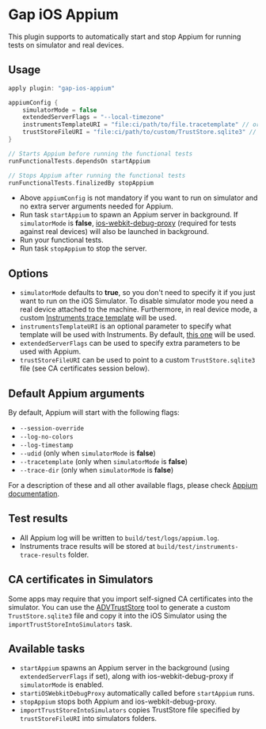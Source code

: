 Gap iOS Appium
===============

This plugin supports to automatically start and stop Appium for running tests on simulator and real devices.

## Usage

```groovy
apply plugin: "gap-ios-appium"

appiumConfig {
    simulatorMode = false
    extendedServerFlags = "--local-timezone"
    instrumentsTemplateURI = "file:ci/path/to/file.tracetemplate" // or "http://example.com/my-template.tracetemplate"
    trustStoreFileURI = "file:ci/path/to/custom/TrustStore.sqlite3" // or "http://example.com/TrustStore.sqlite3"
}

// Starts Appium before running the functional tests
runFunctionalTests.dependsOn startAppium

// Stops Appium after running the functional tests
runFunctionalTests.finalizedBy stopAppium
```

* Above `appiumConfig` is not mandatory if you want to run on simulator and no extra server arguments needed for Appium.
* Run task `startAppium` to spawn an Appium server in background. If `simulatorMode` is **false**, [ios-webkit-debug-proxy](https://github.com/google/ios-webkit-debug-proxy) (required for tests against real devices) will also be launched in background.
* Run your functional tests.
* Run task `stopAppium` to stop the server.

## Options
* `simulatorMode` defaults to **true**, so you don't need to specify it if you just want to run on the iOS Simulator. To disable simulator mode you need a real device attached to the machine. Furthermore, in real device mode, a custom [Instruments trace template](https://developer.apple.com/library/mac/documentation/DeveloperTools/Conceptual/InstrumentsUserGuide/InstrumentsQuickStart/InstrumentsQuickStart.html) will be used.
* `instrumentsTemplateURI` is an optional parameter to specify what template will be used with Instruments. By default, [this one](http://github.gapinc.dev/mpl/instruments-standard-template) will be used.
* `extendedServerFlags` can be used to specify extra parameters to be used with Appium.
* `trustStoreFileURI` can be used to point to a custom `TrustStore.sqlite3` file (see CA certificates session below).

## Default Appium arguments

By default, Appium will start with the following flags:
* `--session-override`
* `--log-no-colors`
* `--log-timestamp`
* `--udid` (only when `simulatorMode` is **false**)
* `--tracetemplate` (only when `simulatorMode` is **false**)
* `--trace-dir` (only when `simulatorMode` is **false**)

For a description of these and all other available flags, please check [Appium documentation](http://appium.io/slate/en/master/?ruby#server-flags).

## Test results

* All Appium log will be written to `build/test/logs/appium.log`.
* Instruments trace results will be stored at `build/test/instruments-trace-results` folder.

## CA certificates in Simulators

Some apps may require that you import self-signed CA certificates into the simulator. You can use the [ADVTrustStore](https://github.com/ADVTOOLS/ADVTrustStore) tool to generate a custom `TrustStore.sqlite3` file and copy it into the iOS Simulator using the `importTrustStoreIntoSimulators` task.

## Available tasks

* `startAppium` spawns an Appium server in the background (using `extendedServerFlags` if set), along with ios-webkit-debug-proxy if `simulatorMode` is enabled.
* `startiOSWebkitDebugProxy` automatically called before `startAppium` runs.
* `stopAppium` stops both Appium and ios-webkit-debug-proxy.
* `importTrustStoreIntoSimulators` copies TrustStore file specified by `trustStoreFileURI` into simulators folders.
